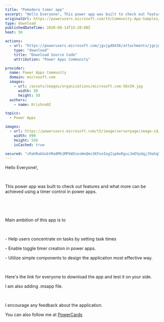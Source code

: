 ```yaml
---
title: "Pomodoro timer app"
excerpt: "Hello Everyone!, This power app was built to check out features and what more can be achieved using a timer control in power apps. Main ambition of"
originalUrl: https://powerusers.microsoft.com/t5/Community-App-Samples/Pomodoro-timer-app/td-p/659179
type: download
publishedDateTime: 2020-08-14T15:20:00Z
heat: 50

actions:
  - url: "https://powerusers.microsoft.com/jgvjg48436/attachments/jgvjg48436/AppFeedbackGallery/615/1/Pomodoro%20App.msapp"
    type: "download"
    title: "Download Source Code"
    attribution: "Power Apps Community"

provider:
  name: Power Apps Community
  domain: microsoft.com
  images:
    - url: /assets/images/organizations/microsoft.com-50x50.jpg
      width: 50
      height: 50
  authors:
    - name: Krishna92

topics:
  - Power Apps

images:
  - url: https://powerusers.microsoft.com/t5/image/serverpage/image-id/170298i5E5F29EA2639C420/image-size/large?v=1.0&px=999
    width: 999
    height: 556
    isCached: true

secured: "cRahRakGxbtMa8Mk1MPkWXiesWxQmcSKFonIogIip6eRgucJmOYpdqjJ9aSq5CoHmAMuyPSMP1w1oG1JNEt2RODX/MaF4vn9kCBfgGABAu/r3t6oyABQRvGEedkHc5N8IbqGEzU4YBsF6VokHU0WLYb0rp9nnxcf1gFfyAKD+V5YQ8YU0MXKAFzi0AiBaTkEUmbvpjkwWiALTLqIQVf2hPPVG2SiUBlX43Fir2J3OJWZkg7yDWDRRamWYSDRANzIqIOxW/US2OYeCGV5GGbf4u6tpYgOBLdzF05sjUUAIlVsFZjrwzNVePgR0qmH8K7bQ1cRt/4zip1CE8DAQ6TrTgWgOOmobckWMvo8Ld6cnuwgB/2iaxOrgNtYnQO5tPRDghKFvpGK7dWRv2cUtZI31bXqitIn3GR28deyyCRKx4qLLF7BlE4+CFae0R0SgHE6;fBPWyIOj4yjh9xdmwESO0w=="
---
```

<p>Hello Everyone!,</p><p>&nbsp;</p><p>This power app was built to check out features and what more can be achieved using a timer control in power apps.</p><p>&nbsp;</p><p>&nbsp;</p><p>Main ambition of this app is to&nbsp;</p><p>&nbsp;</p><p>- Help users concentrate on tasks by setting task times</p><p>- Enable toggle timer creation in power apps.</p><p>- Utilize simple components to design the application most effective way.</p><p>&nbsp;</p><p>Here's the link for everyone to download the app and test it on your side.</p><p>I am also adding .msapp file.</p><p>&nbsp;</p><p>I encourage any feedback about the application.</p><p>You can also follow me at <a title="PowerCards" href="https://technostack.co.in" target="_blank" rel="noopener nofollow noopener noreferrer">PowerCards</a></p>

